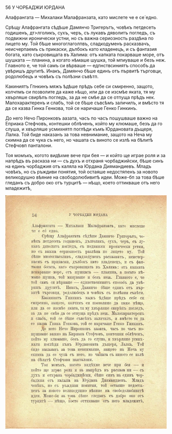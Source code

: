 ﻿56	У ЧОРБАДЖИ ЮРДАНА

Алафрангата — Михалаки Малафранзата, като мислете че е се́ едно.

Срѣщу Алафрангата сѣдѣше Дамянчо Тригерътъ, човѣкъ петдесеть годишенъ, дт>лголикъ, сухъ, черъ, съ лукавъ дяволитъ погледъ, съ подвижни иронически устни, но съ важна сериозность раздѣна по лицето му. Той бѣше многоглаголпвъ, сладкодуменъ расказвачъ, неисчерпаемъ съ прикаски, дълбокъ като кладенецъ, и съ фантазия богата, като съкровищата въ Халима: отъ капката покарваше море, отъ шушката — планина, а когато нѣмаше шушка, той мпиуваше и безъ неж. Главното е, че той самъ си вѣрваше — едпнствсиниятъ способъ да увѣришъ другитѣ. Инакъ, Дамянчо бѣше единъ отъ първитѣ търговци, родолюбецъ и човѣкъ съ полѣзни съвѣтп.

Какиниятъ Гпнкинъ мяжъ ѣдѣше прѣдъ себе си смиренно, защото, колчпмъ си позволите да каже нѣщо, или да се изсмѣе яката, тя му хвърляше свирѣпъ погледъ, за да не смѣе да се отпуща прѣдъ нек. Малохарактеренъ и слабъ, той се бѣше съвсѣмъ заличилъ, и вмѣсто тя да се казва Гинка Генкова, той се наричаше Генко Гинкинъ.

До него Нечо Пиронковъ аазата, часъ по часъ пошушваше важно на Еприака Стефчовъ, контешки облѣченъ, който му клюмаше, безъ да го слуша, и хвърляше усмихнятп поглѣди къмъ Юрдановата дъщеря, Лалка. Той биде наказанъ за това невнимание, защото на Неча му скимна да се чука съ него, но чашата съ виното се излѣ на бѣлитѣ Стефчовп панталони.

Тоя момъкъ, когото видѣхме вече при бея — и който ще играе роля и за напрѣдъ въ расказа ни — съ духъ и отхраня чорбаджийски, бѣше синъ на единъ чорбаджия отъ каляла на Юрдана Диямандиевъ. Младъ човѣкъ, но съ ръждиви понятия, той остаяше недостяпенъ за новото великодушно вѣяние на свободолюбивитѣ идеи. Може-бп за това бѣше гледанъ съ добро око отъ турцитѣ — нѣщо, което оттикваше отъ него младежитѣ,

![original](../images/069.jpg)

